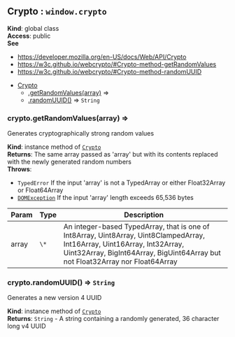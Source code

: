 
<a name="crypto" id="crypto"></a>

## Crypto : `window.crypto`
**Kind**: global class  
**Access**: public  
**See**

- https://developer.mozilla.org/en-US/docs/Web/API/Crypto
- https://w3c.github.io/webcrypto/#Crypto-method-getRandomValues
- https://w3c.github.io/webcrypto/#Crypto-method-randomUUID


* [Crypto](#crypto)
    * [.getRandomValues(array)](#crypto-getrandomvalues) ⇒
    * [.randomUUID()](#crypto-randomuuid) ⇒ `String`


<a name="crypto-getrandomvalues" id="crypto-getrandomvalues"></a>

### crypto.getRandomValues(array) ⇒
Generates cryptographically strong random values

**Kind**: instance method of [`Crypto`](#crypto)  
**Returns**: The same array passed as 'array' but with its contents replaced with the newly generated random numbers  
**Throws**:

- `TypedError` If the input 'array' is not a TypedArray or either Float32Array or Float64Array
- [`DOMException`](#domexception) If the input 'array' length exceeds 65,536 bytes


| Param | Type | Description |
| --- | --- | --- |
| array | `\*` | An integer-based TypedArray, that is one of Int8Array, Uint8Array, Uint8ClampedArray, Int16Array, Uint16Array, Int32Array, Uint32Array, BigInt64Array, BigUint64Array but not Float32Array nor Float64Array |


<a name="crypto-randomuuid" id="crypto-randomuuid"></a>

### crypto.randomUUID() ⇒ `String`
Generates a new version 4 UUID

**Kind**: instance method of [`Crypto`](#crypto)  
**Returns**: `String` - A string containing a randomly generated, 36 character long v4 UUID  
  